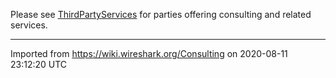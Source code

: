 Please see [ThirdPartyServices](/ThirdPartyServices) for parties offering consulting and related services.

---

Imported from https://wiki.wireshark.org/Consulting on 2020-08-11 23:12:20 UTC

